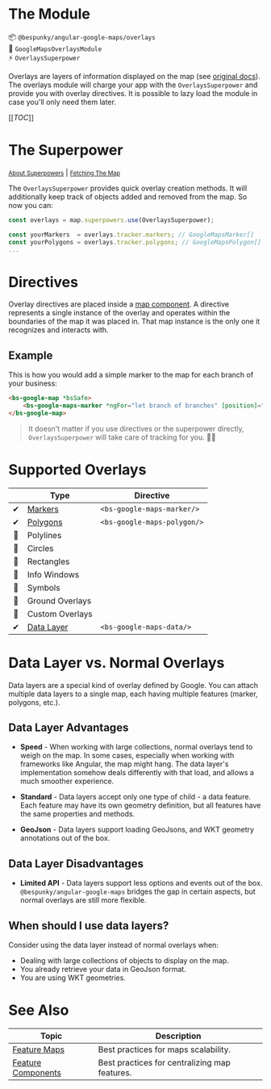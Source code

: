 # The Module
📦 `@bespunky/angular-google-maps/overlays`  
🧩 `GoogleMapsOverlaysModule`  
⚡ `OverlaysSuperpower`

Overlays are layers of information displayed on the map (see [original docs](https://developers.google.com/maps/documentation/javascript/overlays)).
The overlays module will charge your app with the `OverlaysSuperpower` and provide you with overlay directives.
It is possible to lazy load the module in case you'll only need them later.

[[_TOC_]]

# The Superpower
<small>[About Superpowers](/The-Map/Superpowers)</small> | <small>[Fetching The Map](/Programmatic-Control)</small>

The `OverlaysSuperpower` provides quick overlay creation methods. It will additionally keep track of objects added and removed from the map. So now you can:
```typescript
const overlays = map.superpowers.use(OverlaysSuperpower);

const yourMarkers  = overlays.tracker.markers; // GoogleMapsMarker[]
const yourPolygons = overlays.tracker.polygons; // GoogleMapsPolygon[]
...
```

# Directives
Overlay directives are placed inside a [map component](/The-Map). A directive represents a single instance of the overlay and operates within the boundaries of the map it was placed in. That map instance is the only one it recognizes and interacts with.

## Example
This is how you would add a simple marker to the map for each branch of your business:
```html
<bs-google-map *bsSafe>
    <bs-google-maps-marker *ngFor="let branch of branches" [position]="branch.location"></bs-google-maps-marker>
</bs-google-map>
```

> It doesn't matter if you use directives or the superpower directly, `OverlaysSuperpower` will take care of tracking for you. 🏋️‍♂️

# Supported Overlays
|     | Type                                          | Directive                   |
|:---:|-----------------------------------------------|-----------------------------|
| ✔  | [Markers](/Overlays-Superpower/Markers)       | `<bs-google-maps-marker/>`  |
| ✔  | [Polygons](/Overlays-Superpower/Polygons)     | `<bs-google-maps-polygon/>` |
| 🚧 | Polylines                                     |                             |
| 🚧 | Circles                                       |                             |
| 🚧 | Rectangles                                    |                             |
| 🚧 | Info Windows                                  |                             |
| 🚧 | Symbols                                       |                             |
| 🚧 | Ground Overlays                               |                             |
| 🚧 | Custom Overlays                               |                             |
| ✔  | [Data Layer](/Overlays-Superpower/Data-Layer) | `<bs-google-maps-data/>`    |

# Data Layer vs. Normal Overlays
Data layers are a special kind of overlay defined by Google. You can attach multiple data layers to a single map, each having multiple features (marker, polygons, etc.).

## Data Layer Advantages
* **Speed** - When working with large collections, normal overlays tend to weigh on the map. In some cases, especially when working with frameworks like Angular, the map might hang. The data layer's implementation somehow deals differently with that load, and allows a much smoother experience.

* **Standard** - Data layers accept only one type of child - a data feature. Each feature may have its own geometry definition, but all features have the same properties and methods.

* **GeoJson** - Data layers support loading GeoJsons, and WKT geometry annotations out of the box.

## Data Layer Disadvantages
* **Limited API** - Data layers support less options and events out of the box. `@bespunky/angular-google-maps` bridges the gap in certain aspects, but normal overlays are still more flexible.

## When should I use data layers?
Consider using the data layer instead of normal overlays when:
* Dealing with large collections of objects to display on the map.
* You already retrieve your data in GeoJson format.
* You are using WKT geometries.

# See Also
| Topic                                                    | Description                                   |
|----------------------------------------------------------|-----------------------------------------------|
| [Feature Maps](/Best-Practices/Feature-Maps)             | Best practices for maps scalability.          |
| [Feature Components](/Best-Practices/Feature-Components) | Best practices for centralizing map features. |